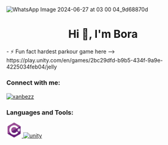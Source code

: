 ![WhatsApp Image 2024-06-27 at 03 00 04_9d68870d](https://github.com/user-attachments/assets/82af6175-f275-4140-8c99-0dbfbb039010)

<h1 align="center">Hi 👋, I'm Bora</h1> 
- ⚡ Fun fact hardest parkour game here --> https://play.unity.com/en/games/2bc29dfd-b9b5-434f-9a9e-4225034feb04/jelly

<h3 align="left">Connect with me:</h3>
<p align="left">
<a href="https://twitter.com/xanbezz" target="blank"><img align="center" src="https://raw.githubusercontent.com/rahuldkjain/github-profile-readme-generator/master/src/images/icons/Social/twitter.svg" alt="xanbezz" height="30" width="40" /></a>
</p>

<h3 align="left">Languages and Tools:</h3>
<p align="left"> <a href="https://www.w3schools.com/cs/" target="_blank" rel="noreferrer"> <img src="https://raw.githubusercontent.com/devicons/devicon/master/icons/csharp/csharp-original.svg" alt="csharp" width="40" height="40"/> </a> <a href="https://unity.com/" target="_blank" rel="noreferrer"> <img src="https://www.vectorlogo.zone/logos/unity3d/unity3d-icon.svg" alt="unity" width="40" height="40"/> </a> </p>
